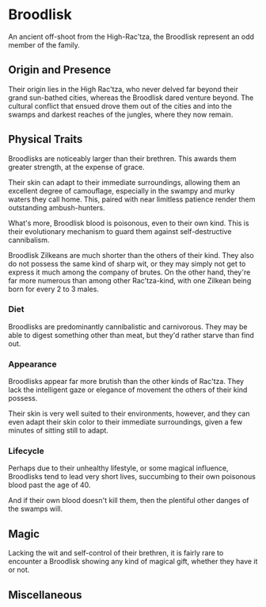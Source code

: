 # Broodlisk
An ancient off-shoot from the High-Rac'tza, the Broodlisk represent an odd member of the family. 

## Origin and Presence
Their origin lies in the High Rac'tza, who never delved far beyond their grand sun-bathed cities, whereas the Broodlisk dared venture beyond. The cultural conflict that ensued drove them out of the cities and into the swamps and darkest reaches of the jungles, where they now remain. 

## Physical Traits
Broodlisks are noticeably larger than their brethren. This awards them greater strength, at the expense of grace. 

Their skin can adapt to their immediate surroundings, allowing them an excellent degree of camouflage, especially in the swampy and murky waters they call home. This, paired with near limitless patience render them outstanding ambush-hunters. 

What's more, Broodlisk blood is poisonous, even to their own kind. This is their evolutionary mechanism to guard them against self-destructive cannibalism. 

Broodlisk Zilkeans are much shorter than the others of their kind. They also do not possess the same kind of sharp wit, or they may simply not get to express it much among the company of brutes. On the other hand, they're far more numerous than among other Rac'tza-kind, with one Zilkean being born for every 2 to 3 males. 

### Diet
Broodlisks are predominantly cannibalistic and carnivorous. They may be able to digest something other than meat, but they'd rather starve than find out. 

### Appearance
Broodlisks appear far more brutish than the other kinds of Rac'tza. They lack the intelligent gaze or elegance of movement the others of their kind possess. 

Their skin is very well suited to their environments, however, and they can even adapt their skin color to their immediate surroundings, given a few minutes of sitting still to adapt. 

### Lifecycle
Perhaps due to their unhealthy lifestyle, or some magical influence, Broodlisks tend to lead very short lives, succumbing to their own poisonous blood past the age of 40. 

And if their own blood doesn't kill them, then the plentiful other danges of the swamps will. 

## Magic
Lacking the wit and self-control of their brethren, it is fairly rare to encounter a Broodlisk showing any kind of magical gift, whether they have it or not. 

## Miscellaneous
